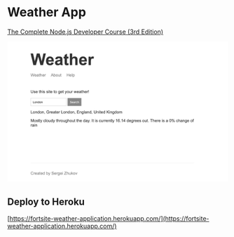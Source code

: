 # Weather App



[The Complete Node.js Developer Course (3rd Edition)](https://www.udemy.com/the-complete-nodejs-developer-course-2/)

![alt screenshot app](screenshot.png)

## Deploy to Heroku

[https://fortsite-weather-application.herokuapp.com/](https://fortsite-weather-application.herokuapp.com/)
